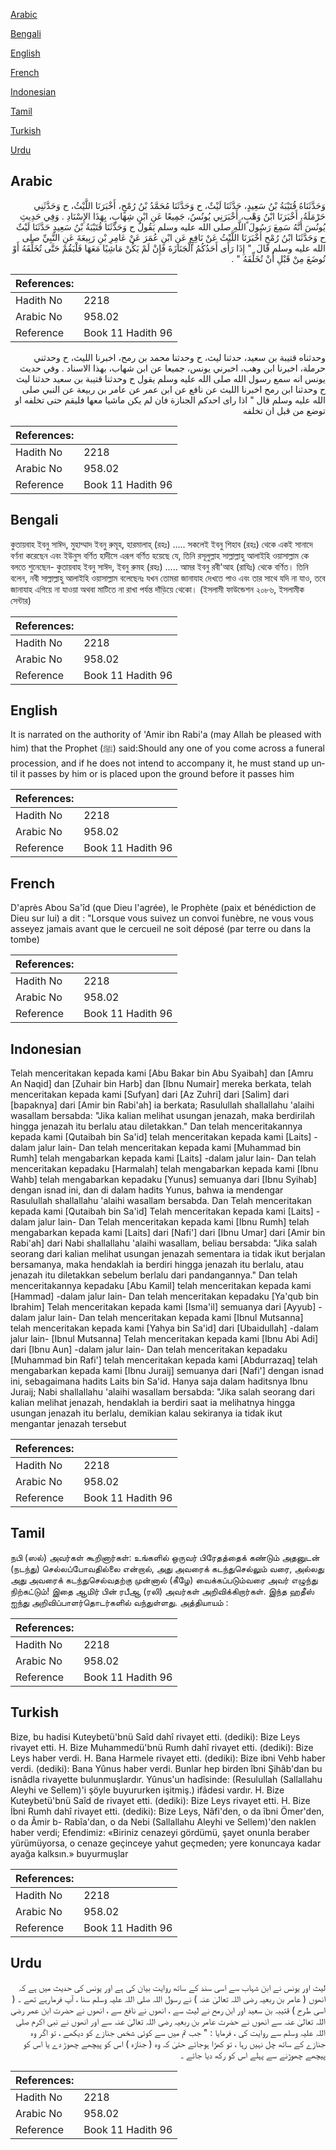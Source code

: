 [Arabic](#arabic)

[Bengali](#bengali)

[English](#english)

[French](#french)

[Indonesian](#indonesian)

[Tamil](#tamil)

[Turkish](#turkish)

[Urdu](#urdu)

## Arabic


<div dir="rtl" lang="ar" style={{fontSize:'larger',backgroundColor:'#f8f9fa',padding:20}}>
وَحَدَّثَنَاهُ قُتَيْبَةُ بْنُ سَعِيدٍ، حَدَّثَنَا لَيْثٌ، ح وَحَدَّثَنَا مُحَمَّدُ بْنُ رُمْحٍ، أَخْبَرَنَا اللَّيْثُ، ح وَحَدَّثَنِي حَرْمَلَةُ، أَخْبَرَنَا ابْنُ وَهْبٍ، أَخْبَرَنِي يُونُسُ، جَمِيعًا عَنِ ابْنِ شِهَابٍ، بِهَذَا الإِسْنَادِ ‏.‏ وَفِي حَدِيثِ يُونُسَ أَنَّهُ سَمِعَ رَسُولَ اللَّهِ صلى الله عليه وسلم يَقُولُ ح وَحَدَّثَنَا قُتَيْبَةُ بْنُ سَعِيدٍ حَدَّثَنَا لَيْثٌ ح وَحَدَّثَنَا ابْنُ رُمْحٍ أَخْبَرَنَا اللَّيْثُ عَنْ نَافِعٍ عَنِ ابْنِ عُمَرَ عَنْ عَامِرِ بْنِ رَبِيعَةَ عَنِ النَّبِيِّ صلى الله عليه وسلم قَالَ ‏ "‏ إِذَا رَأَى أَحَدُكُمُ الْجَنَازَةَ فَإِنْ لَمْ يَكُنْ مَاشِيًا مَعَهَا فَلْيَقُمْ حَتَّى تُخَلِّفَهُ أَوْ تُوضَعَ مِنْ قَبْلِ أَنْ تُخَلِّفَهُ ‏"‏ ‏.‏
</div>
<div style={{backgroundColor:'#f8f9fa',padding:20, marginBottom: 10}}><table> <thead> <tr> <th>References:</th> <th></th> </tr> </thead> <tbody><tr><td>Hadith No</td><td>2218</td></tr><tr><td>Arabic No</td><td>958.02</td></tr><tr><td>Reference</td><td>Book 11 Hadith 96</td></tr></tbody></table></div>


<div dir="rtl" lang="ar" style={{fontSize:'larger',backgroundColor:'#f8f9fa',padding:20}}>
وحدثناه قتيبة بن سعيد، حدثنا ليث، ح وحدثنا محمد بن رمح، اخبرنا الليث، ح وحدثني حرملة، اخبرنا ابن وهب، اخبرني يونس، جميعا عن ابن شهاب، بهذا الاسناد . وفي حديث يونس انه سمع رسول الله صلى الله عليه وسلم يقول ح وحدثنا قتيبة بن سعيد حدثنا ليث ح وحدثنا ابن رمح اخبرنا الليث عن نافع عن ابن عمر عن عامر بن ربيعة عن النبي صلى الله عليه وسلم قال " اذا راى احدكم الجنازة فان لم يكن ماشيا معها فليقم حتى تخلفه او توضع من قبل ان تخلفه
</div>
<div style={{backgroundColor:'#f8f9fa',padding:20, marginBottom: 10}}><table> <thead> <tr> <th>References:</th> <th></th> </tr> </thead> <tbody><tr><td>Hadith No</td><td>2218</td></tr><tr><td>Arabic No</td><td>958.02</td></tr><tr><td>Reference</td><td>Book 11 Hadith 96</td></tr></tbody></table></div>

## Bengali


<div dir="ltr" lang="bn" style={{fontSize:'larger',backgroundColor:'#f8f9fa',padding:20}}>
কুতায়বাহ ইবনু সাঈদ, মুহাম্মাদ ইবনু রুমূহ, হারমালাহ্ (রহঃ) ..... সকলেই ইবনু শিহাব (রহঃ) থেকে একই সানাদে বর্ণনা করেছেন এবং ইউনুস বর্ণিত হাদীসে এরূপ বর্ণিত হয়েছে যে, তিনি রসূলুল্লাহ সাল্লাল্লাহু আলাইহি ওয়াসাল্লাম কে বলতে শুনেছেন- কুতায়বাহ ইবনু সাঈদ, ইবনু রুমহ (রহঃ) ..... আমর ইবনু রবী'আহ (রাযিঃ) থেকে বর্ণিত। তিনি বলেন, নবী সাল্লাল্লাহু আলাইহি ওয়াসাল্লাম বলেছেনঃ যখন তোমরা জানাযাহ দেখতে পাও এবং তার সাথে যদি না যাও, তবে জানাযাহ এগিয়ে না যাওয়া অথবা মাটিতে না রাখা পর্যন্ত দাঁড়িয়ে থেকো। (ইসলামী ফাউন্ডেশন ২০৮৬, ইসলামীক সেন্টার)
</div>
<div style={{backgroundColor:'#f8f9fa',padding:20, marginBottom: 10}}><table> <thead> <tr> <th>References:</th> <th></th> </tr> </thead> <tbody><tr><td>Hadith No</td><td>2218</td></tr><tr><td>Arabic No</td><td>958.02</td></tr><tr><td>Reference</td><td>Book 11 Hadith 96</td></tr></tbody></table></div>

## English


<div dir="ltr" lang="en" style={{fontSize:'larger',backgroundColor:'#f8f9fa',padding:20}}>
It is narrated on the authority of 'Amir ibn Rabi'a (may Allah be pleased with him) that the Prophet (ﷺ) said:Should any one of you come across a funeral procession, and if he does not intend to accompany it, he must stand up until it passes by him or is placed upon the ground before it passes him
</div>
<div style={{backgroundColor:'#f8f9fa',padding:20, marginBottom: 10}}><table> <thead> <tr> <th>References:</th> <th></th> </tr> </thead> <tbody><tr><td>Hadith No</td><td>2218</td></tr><tr><td>Arabic No</td><td>958.02</td></tr><tr><td>Reference</td><td>Book 11 Hadith 96</td></tr></tbody></table></div>

## French


<div dir="ltr" lang="fr" style={{fontSize:'larger',backgroundColor:'#f8f9fa',padding:20}}>
D'après Abou Sa'îd (que Dieu l'agrée), le Prophète (paix et bénédiction de Dieu sur lui) a dit : "Lorsque vous suivez un convoi funèbre, ne vous vous asseyez jamais avant que le cercueil ne soit déposé (par terre ou dans la tombe)
</div>
<div style={{backgroundColor:'#f8f9fa',padding:20, marginBottom: 10}}><table> <thead> <tr> <th>References:</th> <th></th> </tr> </thead> <tbody><tr><td>Hadith No</td><td>2218</td></tr><tr><td>Arabic No</td><td>958.02</td></tr><tr><td>Reference</td><td>Book 11 Hadith 96</td></tr></tbody></table></div>

## Indonesian


<div dir="ltr" lang="id" style={{fontSize:'larger',backgroundColor:'#f8f9fa',padding:20}}>
Telah menceritakan kepada kami [Abu Bakar bin Abu Syaibah] dan [Amru An Naqid] dan [Zuhair bin Harb] dan [Ibnu Numair] mereka berkata, telah menceritakan kepada kami [Sufyan] dari [Az Zuhri] dari [Salim] dari [bapaknya] dari [Amir bin Rabi'ah] ia berkata; Rasulullah shallallahu 'alaihi wasallam bersabda: "Jika kalian melihat usungan jenazah, maka berdirilah hingga jenazah itu berlalu atau diletakkan." Dan telah menceritakannya kepada kami [Qutaibah bin Sa'id] telah menceritakan kepada kami [Laits] -dalam jalur lain- Dan telah menceritakan kepada kami [Muhammad bin Rumh] telah mengabarkan kepada kami [Laits] -dalam jalur lain- Dan telah menceritakan kepadaku [Harmalah] telah mengabarkan kepada kami [Ibnu Wahb] telah mengabarkan kepadaku [Yunus] semuanya dari [Ibnu Syihab] dengan isnad ini, dan di dalam hadits Yunus, bahwa ia mendengar Rasulullah shallallahu 'alaihi wasallam bersabda. Dan Telah menceritakan kepada kami [Qutaibah bin Sa'id] Telah menceritakan kepada kami [Laits] -dalam jalur lain- Dan Telah menceritakan kepada kami [Ibnu Rumh] telah mengabarkan kepada kami [Laits] dari [Nafi'] dari [Ibnu Umar] dari [Amir bin Rabi'ah] dari Nabi shallallahu 'alaihi wasallam, beliau bersabda: "Jika salah seorang dari kalian melihat usungan jenazah sementara ia tidak ikut berjalan bersamanya, maka hendaklah ia berdiri hingga jenazah itu berlalu, atau jenazah itu diletakkan sebelum berlalu dari pandangannya." Dan telah menceritakannya kepadaku [Abu Kamil] telah menceritakan kepada kami [Hammad] -dalam jalur lain- Dan telah menceritakan kepadaku [Ya'qub bin Ibrahim] Telah menceritakan kepada kami [Isma'il] semuanya dari [Ayyub] -dalam jalur lain- Dan telah menceritakan kepada kami [Ibnul Mutsanna] telah menceritakan kepada kami [Yahya bin Sa'id] dari [Ubaidullah] -dalam jalur lain- [Ibnul Mutsanna] Telah menceritakan kepada kami [Ibnu Abi Adi] dari [Ibnu Aun] -dalam jalur lain- Dan telah menceritakan kepadaku [Muhammad bin Rafi'] telah menceritakan kepada kami [Abdurrazaq] telah mengabarkan kepada kami [Ibnu Juraij] semuanya dari [Nafi'] dengan isnad ini, sebagaimana hadits Laits bin Sa'id. Hanya saja dalam haditsnya Ibnu Juraij; Nabi shallallahu 'alaihi wasallam bersabda: "Jika salah seorang dari kalian melihat jenazah, hendaklah ia berdiri saat ia melihatnya hingga usungan jenazah itu berlalu, demikian kalau sekiranya ia tidak ikut mengantar jenazah tersebut
</div>
<div style={{backgroundColor:'#f8f9fa',padding:20, marginBottom: 10}}><table> <thead> <tr> <th>References:</th> <th></th> </tr> </thead> <tbody><tr><td>Hadith No</td><td>2218</td></tr><tr><td>Arabic No</td><td>958.02</td></tr><tr><td>Reference</td><td>Book 11 Hadith 96</td></tr></tbody></table></div>

## Tamil


<div dir="ltr" lang="ta" style={{fontSize:'larger',backgroundColor:'#f8f9fa',padding:20}}>
நபி (ஸல்) அவர்கள் கூறினார்கள்: உங்களில் ஒருவர் பிரேதத்தைக் கண்டும் அதனுடன் (நடந்து) செல்லப்போவதில்லை என்றால், அது அவரைக் கடந்துசெல்லும் வரை, அல்லது அது அவரைக் கடந்துசெல்வதற்கு முன்னால் (கீழே) வைக்கப்படும்வரை அவர் எழுந்து நிற்கட்டும்! இதை ஆமிர் பின் ரபீஆ (ரலி) அவர்கள் அறிவிக்கிறார்கள். இந்த ஹதீஸ் ஐந்து அறிவிப்பாளர்தொடர்களில் வந்துள்ளது. அத்தியாயம் :
</div>
<div style={{backgroundColor:'#f8f9fa',padding:20, marginBottom: 10}}><table> <thead> <tr> <th>References:</th> <th></th> </tr> </thead> <tbody><tr><td>Hadith No</td><td>2218</td></tr><tr><td>Arabic No</td><td>958.02</td></tr><tr><td>Reference</td><td>Book 11 Hadith 96</td></tr></tbody></table></div>

## Turkish


<div dir="ltr" lang="tr" style={{fontSize:'larger',backgroundColor:'#f8f9fa',padding:20}}>
Bize, bu hadisi Kuteybetü'bnü Saîd dahî rivayet etti. (dediki): Bize Leys rivayet etti. H. Bize Muhammedü'bnü Rumh dahî rivayet etti. (dediki): Bize Leys haber verdi. H. Bana Harmele rivayet etti. (dediki): Bize ibni Vehb haber verdi. (dediki): Bana Yûnus haber verdi. Bunlar hep birden îbni Şihâb'dan bu isnâdla rivayette bulunmuşlardır. Yûnus'un hadîsinde: (Resulullah (Sallallahu Aleyhi ve Sellem)'i şöyle buyururken işitmiş.) ifâdesi vardır. H. Bize Kuteybetü'bnü Saîd de rivayet etti. (dediki): Bize Leys rivayet etti. H. Bize İbni Rumh dahî rivayet etti. (dediki): Bize Leys, Nâfi'den, o da îbni Ömer'den, o da Âmir b- Rabîa'dan, o da Nebi (Sallallahu Aleyhi ve Sellem)'den naklen haber verdi; Efendimiz: «Biriniz cenazeyi gördümü, şayet onunla beraber yürümüyorsa, o cenaze geçinceye yahut geçmeden; yere konuncaya kadar ayağa kalksın.» buyurmuşlar
</div>
<div style={{backgroundColor:'#f8f9fa',padding:20, marginBottom: 10}}><table> <thead> <tr> <th>References:</th> <th></th> </tr> </thead> <tbody><tr><td>Hadith No</td><td>2218</td></tr><tr><td>Arabic No</td><td>958.02</td></tr><tr><td>Reference</td><td>Book 11 Hadith 96</td></tr></tbody></table></div>

## Urdu


<div dir="rtl" lang="ur" style={{fontSize:'larger',backgroundColor:'#f8f9fa',padding:20}}>
لیث اور یونس نے ابن شہاب سے اسی سند کے ساتھ روایت بیان کی ہے اور یونس کی حدیث میں ہے کہ انھوں ( عامر بن ربعیہ رضی اللہ تعالیٰ عنہ ) نے رسول اللہ صلی اللہ علیہ وسلم سنا ، آپ فرمارہے تھے ۔ ( اسی طرح ) قتیبہ بن سعید اور ابن رمح نے لیث سے ، انھوں نے نافع سے ، انھوں نے حضرت ابن عمر رضی اللہ تعالیٰ عنہ سے انھوں نے حضرت عامر بن ربعیہ رضی اللہ تعالیٰ عنہ سے اور انھوں نے نبی اکرم صلی اللہ علیہ وسلم سے روایت کی ، فرمایا : " جب تم میں سے کوئی شخص جنازے کو دیکھے ، تو اگر وہ جنازے کے ساتھ چل نہیں رہا ، تو کھڑا ہوجائے حتیٰ کہ وہ ( جنازہ ) اس کو پیچھے چھوڑ دے یا اس کو پیچھے چھوڑنے سے پہلے اس کو رکھ دیا جائے ۔
</div>
<div style={{backgroundColor:'#f8f9fa',padding:20, marginBottom: 10}}><table> <thead> <tr> <th>References:</th> <th></th> </tr> </thead> <tbody><tr><td>Hadith No</td><td>2218</td></tr><tr><td>Arabic No</td><td>958.02</td></tr><tr><td>Reference</td><td>Book 11 Hadith 96</td></tr></tbody></table></div>